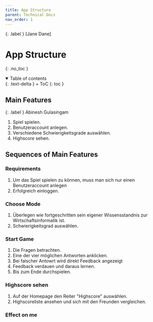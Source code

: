 ```yaml
---
title: App Structure
parent: Technical Docs
nav_order: 1
---
```


{: .label }
[Jane Dane]

# App Structure
{: .no_toc }

<details open markdown="block">
{: .text-delta }
<summary>Table of contents</summary>
+ ToC
{: toc }
</details>

## Main Features

{: .label }
Abinesh Gulasingam

1. Spiel spielen.
2. Benutzeraccount anlegen.
3. Verschiedene Schwierigkeitsgrade auswählen.
4. Highscore sehen.
## Sequences of Main Features



### Requirements
1. Um das Spiel spielen zu können, muss man sich nur einen Benutzeraccount anlegen
2. Erfolgreich einloggen.



### Choose Mode
1. Überlegen wie fortgeschritten sein eigener Wissensstandnis zur Wirtschaftsinformatik ist.
2. Schwierigkeitsgrad auswählen.


### Start Game
1. Die Fragen betrachten.
2. Eine der vier möglichen Antworten anklicken.
3. Bei falscher Antowrt wird direkt Feedback angezeigt
4. Feedback verdauen und daraus lernen. 
5. Bis zum Ende durchspielen.

### Highscore sehen
1. Auf der Homepage den Reiter "Highscore" auswählen.
2. Highscoreliste ansehen und sich mit den Freunden vergleichen.
   





### Effect on me



